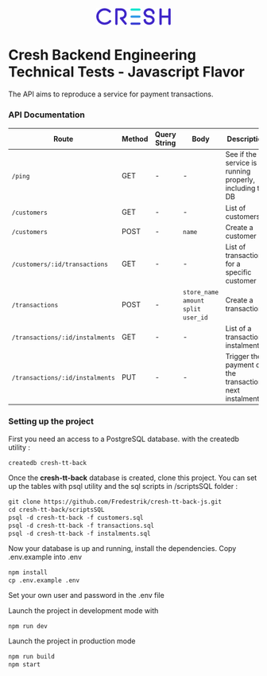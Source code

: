<p style="text-align: center; margin: 40px auto;"><img src="images/logo.png" width="150px" /></p>

# Cresh Backend Engineering Technical Tests - Javascript Flavor

The API aims to reproduce a service for payment transactions.

### API Documentation

Route | Method | Query String | Body | Description
-|-|-|-|-
`/ping` | GET | - | - | See if the service is running properly, including the DB
`/customers` | GET | - | - | List of customers
`/customers` | POST | - | `name` | Create a customer
`/customers/:id/transactions` | GET | - | - | List of transactions for a specific customer
`/transactions` | POST | - | `store_name`<br />`amount`<br />`split`<br />`user_id` | Create a transaction
`/transactions/:id/instalments` | GET | - | - | List of a transaction's instalments
`/transactions/:id/instalments` | PUT | - | - | Trigger the payment of the transaction's next instalment


### Setting up the project

First you need an access to a PostgreSQL database.
with the createdb utility : 

    createdb cresh-tt-back

Once the **cresh-tt-back** database is created, clone this project. You can set up the tables with psql utility and the sql scripts in /scriptsSQL folder :

    git clone https://github.com/Fredestrik/cresh-tt-back-js.git
    cd cresh-tt-back/scriptsSQL
    psql -d cresh-tt-back -f customers.sql
    psql -d cresh-tt-back -f transactions.sql
    psql -d cresh-tt-back -f instalments.sql

Now your database is up and running, install the dependencies. Copy .env.example into .env

    npm install
    cp .env.example .env

Set your own user and password in the .env file

Launch the project in development mode with 

    npm run dev

Launch the project in production mode

    npm run build
    npm start
